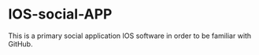 # IOS-social-APP
This is a primary social application IOS software in order to be familiar with GitHub.
